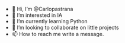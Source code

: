 - 👋 Hi, I’m @Carlopastrana
- 👀 I’m interested in IA 
- 🌱 I’m currently learning Python
- 💞️ I’m looking to collaborate on little projects
- 📫 How to reach me write a message.

<!---
Carlopastrana/Carlopastrana is a ✨ special ✨ repository because its `README.md` (this file) appears on your GitHub profile.
You can click the Preview link to take a look at your changes.
--->

